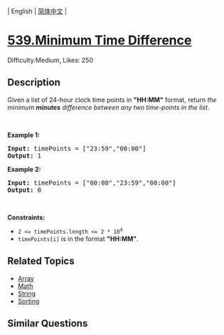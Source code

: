 
| English | [简体中文](problem_zh.md) |

# [539.Minimum Time Difference](https://leetcode.com/problems/minimum-time-difference/)
Difficulty:Medium, Likes: 250

## Description

Given a list of 24-hour clock time points in <strong>&quot;HH:MM&quot;</strong> format, return <em>the minimum <b>minutes</b> difference between any two time-points in the list</em>.
<p>&nbsp;</p>
<p><strong class="example">Example 1:</strong></p>
<pre><strong>Input:</strong> timePoints = ["23:59","00:00"]
<strong>Output:</strong> 1
</pre><p><strong class="example">Example 2:</strong></p>
<pre><strong>Input:</strong> timePoints = ["00:00","23:59","00:00"]
<strong>Output:</strong> 0
</pre>
<p>&nbsp;</p>
<p><strong>Constraints:</strong></p>

<ul>
	<li><code>2 &lt;= timePoints.length &lt;= 2 * 10<sup>4</sup></code></li>
	<li><code>timePoints[i]</code> is in the format <strong>&quot;HH:MM&quot;</strong>.</li>
</ul>


## Related Topics

- [Array](https://leetcode.com/tag/array/)
- [Math](https://leetcode.com/tag/math/)
- [String](https://leetcode.com/tag/string/)
- [Sorting](https://leetcode.com/tag/sorting/)

## Similar Questions

